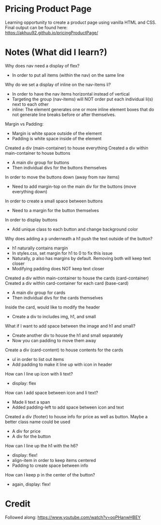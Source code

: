 # Pricing Product Page
Learning opportunity to create a product page using vanilla HTML and CSS.
Final output can be found here: https://akhuu92.github.io/pricingProductPage/

# Notes (What did I learn?)
Why does nav need a display of flex?
- In order to put all items (within the nav) on the same line

Why do we set a display of inline on the nav-items li?
- In order to have the nav items horizontal instead of vertical
- Targeting the group (nav-items) will NOT order put each individual li(s) next to each other
- inline: The element generates one or more inline element boxes that do not generate line breaks before or after themselves. 

Margin vs Padding:
- Margin is white space outside of the element
- Padding is white space inside of the element

Created a div (main-container) to house everything
Created a div within main-container to house buttons
- A main div group for buttons
- Then individual divs for the buttons themselves

In order to move the buttons down (away from nav items)
- Need to add margin-top on the main div for the buttons (move everything down)

In order to create a small space between buttons
- Need to a margin for the button themselves

In order to display buttons
- Add unique class to each button and change background color

Why does adding a p underneath a h1 push the text outside of the button?
- h1 naturally contains margin
- In styles.css, set margin for h1 to 0 to fix this issue
- Naturally, p also has margins by default. Removing both will keep text closer
- Modifying padding does NOT keep text closer

Created a div within main-container to house the cards (card-container)
Created a div within card-container for each card (base-card)
- A main div group for cards
- Then individual divs for the cards themselves

Inside the card, would like to modify the header
- Create a div to includes img, h1, and small

What if I want to add space between the image and h1 and small?
- Create another div to house the h1 and small separately
- Now you can padding to move them away

Create a div (card-content) to house contents for the cards
- ul in order to  list out items
- Add padding to make it line up with icon in header

How can I line up icon with li text?
- display: flex

How can I add space between icon and li text?
- Made li text a span
- Added padding-left to add space between icon and text

Created a div (footer) to house info for price as well as button. Maybe a better class name could be used
- A div for price
- A div for the button

How can I line up the h1 with the h6?
- display: flex!
- align-item in order to keep items centered
- Padding to create space between info

How can I keep p in the center of the button?
- again, display: flex!

# Credit
Followed along: https://www.youtube.com/watch?v=ooPHanwHBEY
